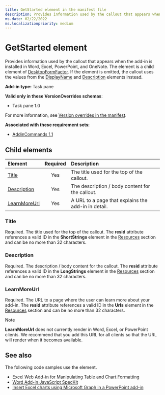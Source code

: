 ```yaml
---
title: GetStarted element in the manifest file
description: Provides information used by the callout that appears when the add-in is installed in Word, Excel, PowerPoint, and OneNote.
ms.date: 02/22/2022
ms.localizationpriority: medium
---
```


# GetStarted element

Provides information used by the callout that appears when the add-in is installed in Word, Excel, PowerPoint, and OneNote. The **<GetStarted>** element is a child element of [DesktopFormFactor](desktopformfactor.md). If the **<GetStarted>** element is omitted, the callout uses the values from the [DisplayName](displayname.md) and [Description](description.md) elements instead.

**Add-in type:** Task pane

**Valid only in these VersionOverrides schemas**:

- Task pane 1.0

For more information, see [Version overrides in the manifest](/office/dev/add-ins/develop/add-in-manifests#version-overrides-in-the-manifest).

**Associated with these requirement sets**:

- [AddinCommands 1.1](../requirement-sets/common/add-in-commands-requirement-sets.md)

## Child elements

| Element                       | Required | Description                                        |
|:------------------------------|:--------:|:---------------------------------------------------|
| [Title](#title)               | Yes      | The title used for the top of the callout.     |
| [Description](#description)   | Yes      | The description / body content for the callout.|
| [LearnMoreUrl](#learnmoreurl) | Yes       | A URL to a page that explains the add-in in detail.   |

### Title

Required. The title used for the top of the callout. The **resid** attribute references a valid ID in the **ShortStrings** element in the [Resources](resources.md) section and can be no more than 32 characters.

### Description

Required. The description / body content for the callout. The **resid** attribute references a valid ID in the **LongStrings** element in the [Resources](resources.md) section and can be no more than 32 characters.

### LearnMoreUrl

Required. The URL to a page where the user can learn more about your add-in. The **resid** attribute references a valid ID in the **Urls** element in the [Resources](resources.md) section and can be no more than 32 characters.

> [!NOTE]
> **LearnMoreUrl** does not currently render in Word, Excel, or PowerPoint clients. We recommend that you add this URL for all clients so that the URL will render when it becomes available.

## See also

The following code samples use the **<GetStarted>** element.

- [Excel Web Add-in for Manipulating Table and Chart Formatting](https://github.com/OfficeDev/Excel-Add-in-JavaScript-SalesTracker)
- [Word Add-in JavaScript SpecKit](https://github.com/OfficeDev/Word-Add-in-JS-SpecKit)
- [Insert Excel charts using Microsoft Graph in a PowerPoint add-in](https://github.com/OfficeDev/PowerPoint-Add-in-Microsoft-Graph-ASPNET-InsertChart)
